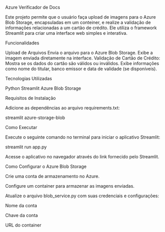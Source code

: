 Azure Verificador de Docs

Este projeto permite que o usuário faça upload de imagens para o Azure Blob Storage, encapsuladas em um conteiner, e realize a validação de informações relacionadas a um cartão de crédito. Ele utiliza o framework Streamlit para criar uma interface web simples e interativa.

Funcionalidades

Upload de Arquivos
Envia o arquivo para o Azure Blob Storage.
Exibe a imagem enviada diretamente na interface.
Validação de Cartão de Crédito:
Mostra se os dados do cartão são válidos ou inválidos.
Exibe informações como nome do titular, banco emissor e data de validade (se disponíveis).

Tecnologias Utilizadas

Python
Streamlit
Azure Blob Storage

Requisitos de Instalação

Adicione as dependências ao arquivo requirements.txt:

streamlit
azure-storage-blob

Como Executar

Execute o seguinte comando no terminal para iniciar o aplicativo Streamlit:

streamlit run app.py

Acesse o aplicativo no navegador através do link fornecido pelo Streamlit.

Como Configurar o Azure Blob Storage

Crie uma conta de armazenamento no Azure.

Configure um container para armazenar as imagens enviadas.

Atualize o arquivo blob_service.py com suas credenciais e configurações:

Nome da conta

Chave da conta

URL do container


